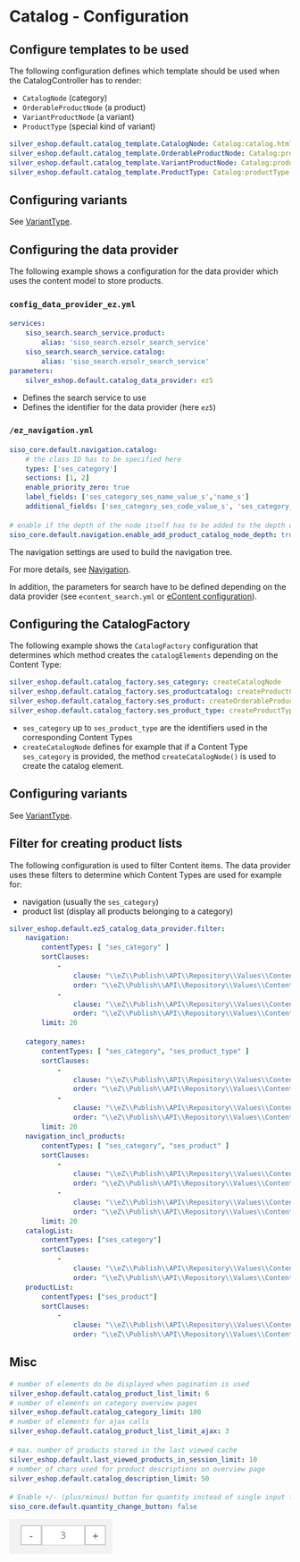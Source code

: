 # Catalog - Configuration

## Configure templates to be used

The following configuration defines which template should be used when the CatalogController has to render:

- `CatalogNode` (category)
- `OrderableProductNode` (a product)
- `VariantProductNode` (a variant)
- `ProductType` (special kind of variant)

``` yaml
silver_eshop.default.catalog_template.CatalogNode: Catalog:catalog.html.twig
silver_eshop.default.catalog_template.OrderableProductNode: Catalog:product.html.twig
silver_eshop.default.catalog_template.VariantProductNode: Catalog:product_variants.html.twig
silver_eshop.default.catalog_template.ProductType: Catalog:productType.html.twig
```

## Configuring variants

See [VariantType](../../api/additional_ez_fieldtypes/varianttype.md).

## Configuring the data provider 

The following example shows a configuration for the data provider which uses the content model to store products. 

### `config_data_provider_ez.yml`

``` yaml
services:
    siso_search.search_service.product:
        alias: 'siso_search.ezsolr_search_service'
    siso_search.search_service.catalog:
        alias: 'siso_search.ezsolr_search_service'
parameters:
    silver_eshop.default.catalog_data_provider: ez5
```

- Defines the search service to use
- Defines the identifier for the data provider (here `ez5`)

### `/ez_navigation.yml`

``` yaml
siso_core.default.navigation.catalog:
    # the class ID has to be specified here
    types: ['ses_category']
    sections: [1, 2]
    enable_priority_zero: true
    label_fields: ['ses_category_ses_name_value_s','name_s']
    additional_fields: ['ses_category_ses_code_value_s', 'ses_category_ses_name_value_s' ]
 
# enable if the depth of the node itself has to be added to the depth of the product catalog
siso_core.default.navigation.enable_add_product_catalog_node_depth: true
```

The navigation settings are used to build the navigation tree.

For more details, see [Navigation](../navigation/navigation.md).

In addition, the parameters for search have to be defined depending on the data provider (see `econtent_search.yml` or [eContent configuration](../econtent/econtent_configuration.md)).

## Configuring the CatalogFactory

The following example shows the `CatalogFactory` configuration that determines which method creates the `catalogElements` depending on the Content Type:

``` yaml
silver_eshop.default.catalog_factory.ses_category: createCatalogNode
silver_eshop.default.catalog_factory.ses_productcatalog: createProductCatalogNode
silver_eshop.default.catalog_factory.ses_product: createOrderableProductNode
silver_eshop.default.catalog_factory.ses_product_type: createProductTypeNode
```

- `ses_category` up to `ses_product_type` are the identifiers used in the corresponding Content Types
- `createCatalogNode` defines for example that if a Content Type `ses_category` is provided, the method `createCatalogNode()` is used to create the catalog element.

## Configuring variants

See [VariantType](../../api/additional_ez_fieldtypes/varianttype.md).

## Filter for creating product lists

The following configuration is used to filter Content items.
The data provider uses these filters to determine which Content Types are used for example for:

- navigation (usually the `ses_category`)
- product list (display all products belonging to a category)

``` yaml
silver_eshop.default.ez5_catalog_data_provider.filter:
    navigation:
        contentTypes: [ "ses_category" ]
        sortClauses:
            -
                clause: "\\eZ\\Publish\\API\\Repository\\Values\\Content\\Query\\SortClause\\Location\\Priority"
                order: "\\eZ\\Publish\\API\\Repository\\Values\\Content\\Query::SORT_DESC"
            -
                clause: "\\eZ\\Publish\\API\\Repository\\Values\\Content\\Query\\SortClause\\DatePublished"
                order: "\\eZ\\Publish\\API\\Repository\\Values\\Content\\Query::SORT_ASC"
        limit: 20

    category_names:
        contentTypes: [ "ses_category", "ses_product_type" ]
        sortClauses:
            -
                clause: "\\eZ\\Publish\\API\\Repository\\Values\\Content\\Query\\SortClause\\Location\\Priority"
                order: "\\eZ\\Publish\\API\\Repository\\Values\\Content\\Query::SORT_DESC"
            -
                clause: "\\eZ\\Publish\\API\\Repository\\Values\\Content\\Query\\SortClause\\DatePublished"
                order: "\\eZ\\Publish\\API\\Repository\\Values\\Content\\Query::SORT_ASC"
        limit: 20
    navigation_incl_products:
        contentTypes: [ "ses_category", "ses_product" ]
        sortClauses:
            -
                clause: "\\eZ\\Publish\\API\\Repository\\Values\\Content\\Query\\SortClause\\Location\\Priority"
                order: "\\eZ\\Publish\\API\\Repository\\Values\\Content\\Query::SORT_DESC"
            -
                clause: "\\eZ\\Publish\\API\\Repository\\Values\\Content\\Query\\SortClause\\DatePublished"
                order: "\\eZ\\Publish\\API\\Repository\\Values\\Content\\Query::SORT_ASC"
        limit: 20
    catalogList:
        contentTypes: ["ses_category"]
        sortClauses:
            -
                clause: "\\eZ\\Publish\\API\\Repository\\Values\\Content\\Query\\SortClause\\Location\\Priority"
                order: "\\eZ\\Publish\\API\\Repository\\Values\\Content\\Query::SORT_DESC"
    productList:
        contentTypes: ["ses_product"]
        sortClauses:
            -
                clause: "\\eZ\\Publish\\API\\Repository\\Values\\Content\\Query\\SortClause\\Location\\Priority"
                order: "\\eZ\\Publish\\API\\Repository\\Values\\Content\\Query::SORT_DESC"
```

## Misc

``` yaml
# number of elements do be displayed when pagination is used
silver_eshop.default.catalog_product_list_limit: 6
# number of elements on category overview pages
silver_eshop.default.catalog_category_limit: 100
# number of elements for ajax calls
silver_eshop.default.catalog_product_list_limit_ajax: 3

# max. number of products stored in the last viewed cache
silver_eshop.default.last_viewed_products_in_session_limit: 10
# number of chars used for product descriptions on overview page
silver_eshop.default.catalog_description_limit: 50

# Enable +/- (plus/minus) button for quantity instead of single input field.
siso_core.default.quantity_change_button: false
```

![](../img/catalog_configuration.jpg)
